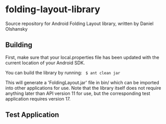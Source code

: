 folding-layout-library
======================

Source repository for Android Folding Layout library, written by Daniel Olshansky

Building
----------------------
First, make sure that your local.properties file has been updated with the current
location of your Android SDK.

You can build the library by running:
<code>
  $ ant clean jar
</code>

This will generate a 'FoldingLayout.jar' file in bin/ which can be imported into
other applications for use. Note that the library itself does not require anything
later than API version 11 for use, but the corresponding test application requires
version 17.

Test Application
----------------------
<TBD>
